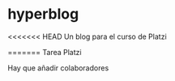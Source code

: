 # hyperblog
<<<<<<< HEAD
Un blog para el curso de Platzi


=======
Tarea Platzi

Hay que añadir colaboradores

